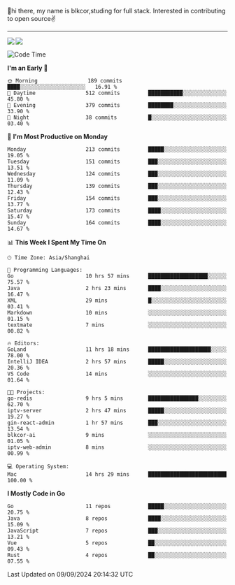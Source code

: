👋hi there, my name is blkcor,studing for full stack.
Interested in contributing to open source✌️

<hr/>

![](https://github-readme-stats.vercel.app/api?username=blkcor)
<a href="https://github.com/blkcor/github-readme-stats">
    <img align="left" src="https://github-readme-stats.vercel.app/api/top-langs/?username=blkcor&hide=jupyter%20notebook,shaderlab,tex,c%23&langs_count=9" />
</a>


<!--START_SECTION:waka-->
![Code Time](http://img.shields.io/badge/Code%20Time-1%2C329%20hrs%2057%20mins-blue)

**I'm an Early 🐤** 

```text
🌞 Morning                189 commits         ████░░░░░░░░░░░░░░░░░░░░░   16.91 % 
🌆 Daytime                512 commits         ███████████░░░░░░░░░░░░░░   45.80 % 
🌃 Evening                379 commits         ████████░░░░░░░░░░░░░░░░░   33.90 % 
🌙 Night                  38 commits          █░░░░░░░░░░░░░░░░░░░░░░░░   03.40 % 
```
📅 **I'm Most Productive on Monday** 

```text
Monday                   213 commits         █████░░░░░░░░░░░░░░░░░░░░   19.05 % 
Tuesday                  151 commits         ███░░░░░░░░░░░░░░░░░░░░░░   13.51 % 
Wednesday                124 commits         ███░░░░░░░░░░░░░░░░░░░░░░   11.09 % 
Thursday                 139 commits         ███░░░░░░░░░░░░░░░░░░░░░░   12.43 % 
Friday                   154 commits         ███░░░░░░░░░░░░░░░░░░░░░░   13.77 % 
Saturday                 173 commits         ████░░░░░░░░░░░░░░░░░░░░░   15.47 % 
Sunday                   164 commits         ████░░░░░░░░░░░░░░░░░░░░░   14.67 % 
```


📊 **This Week I Spent My Time On** 

```text
🕑︎ Time Zone: Asia/Shanghai

💬 Programming Languages: 
Go                       10 hrs 57 mins      ███████████████████░░░░░░   75.57 % 
Java                     2 hrs 23 mins       ████░░░░░░░░░░░░░░░░░░░░░   16.47 % 
XML                      29 mins             █░░░░░░░░░░░░░░░░░░░░░░░░   03.41 % 
Markdown                 10 mins             ░░░░░░░░░░░░░░░░░░░░░░░░░   01.15 % 
textmate                 7 mins              ░░░░░░░░░░░░░░░░░░░░░░░░░   00.82 % 

🔥 Editors: 
GoLand                   11 hrs 18 mins      ████████████████████░░░░░   78.00 % 
IntelliJ IDEA            2 hrs 57 mins       █████░░░░░░░░░░░░░░░░░░░░   20.36 % 
VS Code                  14 mins             ░░░░░░░░░░░░░░░░░░░░░░░░░   01.64 % 

🐱‍💻 Projects: 
go-redis                 9 hrs 5 mins        ████████████████░░░░░░░░░   62.70 % 
iptv-server              2 hrs 47 mins       █████░░░░░░░░░░░░░░░░░░░░   19.27 % 
gin-react-admin          1 hr 57 mins        ███░░░░░░░░░░░░░░░░░░░░░░   13.54 % 
blkcor-ai                9 mins              ░░░░░░░░░░░░░░░░░░░░░░░░░   01.05 % 
iptv-web-admin           8 mins              ░░░░░░░░░░░░░░░░░░░░░░░░░   00.99 % 

💻 Operating System: 
Mac                      14 hrs 29 mins      █████████████████████████   100.00 % 
```

**I Mostly Code in Go** 

```text
Go                       11 repos            █████░░░░░░░░░░░░░░░░░░░░   20.75 % 
Java                     8 repos             ████░░░░░░░░░░░░░░░░░░░░░   15.09 % 
JavaScript               7 repos             ███░░░░░░░░░░░░░░░░░░░░░░   13.21 % 
Vue                      5 repos             ██░░░░░░░░░░░░░░░░░░░░░░░   09.43 % 
Rust                     4 repos             ██░░░░░░░░░░░░░░░░░░░░░░░   07.55 % 
```




 Last Updated on 09/09/2024 20:14:32 UTC
<!--END_SECTION:waka-->


